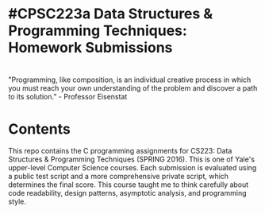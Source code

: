 # #CPSC223a Data Structures & Programming Techniques: Homework Submissions
#
"Programming, like composition, is an individual creative process in which you
  must reach your own understanding of the problem and discover a path to its
  solution." - Professor Eisenstat

# Contents

This repo contains the C programming assignments for CS223: Data Structures & Programming Techniques (SPRING 2016). This is one of Yale's upper-level Computer Science courses. Each submission is evaluated using a public test script and a more comprehensive private script, which determines the final score. This course taught me to think carefully about code readability, design patterns, asymptotic analysis, and programming style.

